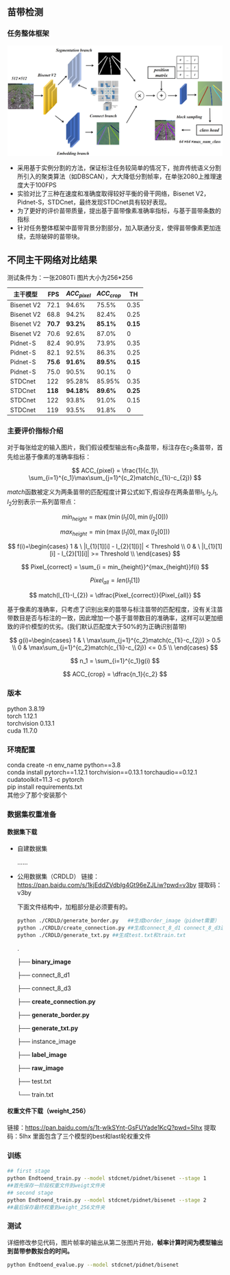 ## 苗带检测

### 任务整体框架

![image-20240926172938642](./readme_img/frame.png)

* 采用基于实例分割的方法，保证标注任务较简单的情况下，抛弃传统语义分割所引入的聚类算法（如DBSCAN），大大降低分割帧率，在单张2080上推理速度大于100FPS
* 实验对比了三种在速度和准确度取得较好平衡的骨干网络，Bisenet V2，Pidnet-S，STDCnet，最终发现STDCnet具有较好表现。
* 为了更好的评价苗带质量，提出基于苗带像素准确率指标，与基于苗带条数的指标
* 针对任务整体框架中苗带背景分割部分，加入联通分支，使得苗带像素更加连续，去除破碎的苗带块。

## 不同主干网络对比结果

测试条件为：一张2080Ti 图片大小为256*256 

| 主干模型   | FPS      | $ACC_{pixel}$ | $ACC_{crop}$ | TH       |
| ---------- | -------- | ------------- | ------------ | -------- |
| Bisenet V2 | 72.1     | 94.6%         | 75.5%        | 0.35     |
| Bisenet V2 | 68.8     | 94.2%         | 82.4%        | 0.25     |
| Bisenet V2 | **70.7** | **93.2%**     | **85.1%**    | **0.15** |
| Bisenet V2 | 70.6     | 92.6%         | 87.0%        | 0        |
| Pidnet-S   | 82.4     | 90.9%         | 73.9%        | 0.35     |
| Pidnet-S   | 82.1     | 92.5%         | 86.3%        | 0.25     |
| Pidnet-S   | **75.6** | **91.6%**     | **89.5%**    | **0.15** |
| Pidnet-S   | 75.0     | 90.5%         | 90.1%        | 0        |
| STDCnet    | 122      | 95.28%        | 85.95%       | 0.35     |
| STDCnet    | **118**  | **94.18%**    | **89.6%**    | **0.25** |
| STDCnet    | 122      | 93.8%         | 91.0%        | 0.15     |
| STDCnet    | 119      | 93.5%         | 91.8%        | 0        |

### 主要评价指标介绍

对于每张给定的输入图片，我们假设模型输出有$c_1$条苗带，标注存在$c_2$条苗带，首先给出基于像素的准确率指标：

$$
ACC_{pixel} = \frac{1}{c_1}\ \sum_{i=1}^{c_1}\max\sum_{j=1}^{c_2}match(c_{1i}-c_{2j})
$$

*match*函数被定义为两条苗带的匹配程度计算公式如下,假设存在两条苗带$l_1,l_2$,$l_1,l_2$分别表示一系列苗带点：

$$
min_{height} = \max(\min(l_1[0],\min(l_2[0]))
$$

$$
max_{height} = \min(\max(l_1[0],\max(l_2[0]))
$$

$$
f(i)=\begin{cases}
1 & \ |l_{1}[1][i] - l_{2}[1][i]| < Threshold \\
0 & \ |l_{1}[1][i] - l_{2}[1][i]| >= Threshold \\ 
\end{cases}
$$

$$
Pixel_{correct} = \sum_{i = min_{height}}^{max_{height}}f(i)
$$

$$
Pixel_{all} = len(l_1[1])
$$

$$
match(l_{1}-l_{2}) = \dfrac{Pixel_{correct}}{Pixel_{all}}
$$

基于像素的准确率，只考虑了识别出来的苗带与标注苗带的匹配程度，没有关注苗带数目是否与标注的一致，因此增加一个基于苗带数目的准确率，这样可以更加细致的评价模型的优劣。(我们默认匹配度大于50%的为正确识别苗带)

$$
g(i)=\begin{cases}
1 & \ \max\sum_{j=1}^{c_2}match(c_{1i}-c_{2j}) > 0.5 \\
0 & \max\sum_{j=1}^{c_2}match(c_{1i}-c_{2j}) <= 0.5 \\ 
\end{cases}
$$

$$
n_1 = \sum_{i=1}^{c_1}g(i)
$$

$$
ACC_{crop} = \dfrac{n_1}{c_2}
$$



### 版本

python 3.8.19   
torch 1.12.1  
torchvision 0.13.1   
cuda 11.7.0  

### 环境配置

conda create -n env_name python==3.8  
conda install pytorch==1.12.1 torchvision==0.13.1 torchaudio==0.12.1 cudatoolkit=11.3 -c pytorch  
pip install requirements.txt  
其他少了那个安装那个  

### 数据集权重准备

#### 数据集下载

* 自建数据集

  ......

* 公用数据集（CRDLD）
  链接：https://pan.baidu.com/s/1kjEddZVdblg4Gt96eZJLiw?pwd=v3by 
  提取码：v3by 

  下面文件结构中，加粗部分是必须要有的。

  ```bash
  python ./CRDLD/generate_border.py   ##生成border_image（pidnet需要） instance_image（实际没有使用）
  python ./CRDLD/create_connection.py ##生成connect_8_d1 connect_8_d3连通性标注文件夹
  python ./CRDLD/generate_txt.py ##生成test.txt和train.txt
  ```

  .

  ├── **binary_image**

  ├── connect_8_d1

  ├── connect_8_d3

  ├── **create_connection.py**

  ├── **generate_border.py**

  ├── **generate_txt.py**

  ├── instance_image

  ├── **label_image**

  ├── **raw_image**

  ├── test.txt

  └── train.txt

#### 权重文件下载（weight_256）

链接：https://pan.baidu.com/s/1t-wlkSYnt-GsFUYade1KcQ?pwd=5lhx 
提取码：5lhx 
里面包含了三个模型的best和last轮权重文件

### 训练

```bash
## first stage
python Endtoend_train.py --model stdcnet/pidnet/bisenet --stage 1
##首先保存一阶段权重文件到weigt文件夹
## second stage
python Endtoend_train.py --model stdcnet/pidnet/bisenet --stage 2
##最后保存最终权重到weight_256文件夹
```

### 测试

详细修改参见代码，图片帧率的输出从第二张图片开始，**帧率计算时间为模型输出到苗带参数拟合的时间。**

```bash
python Endtoend_evalue.py --model stdcnet/pidnet/bisenet
```


